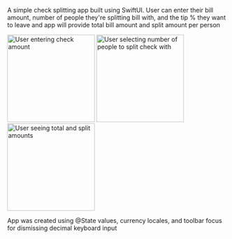 A simple check splitting app built using SwiftUI.
User can enter their bill amount, number of people they're splitting bill with, and the tip % they want to leave and app will provide total bill amount and split amount per person


<p float="left">
  <img alt="User entering check amount" src="https://github.com/anthonycandelino/WeSplit/assets/32252982/5e70f87b-6877-4d6f-adee-1348f574b30c" width="200" />
  <img alt="User selecting number of people to split check with" src="https://github.com/anthonycandelino/WeSplit/assets/32252982/8b5ea981-6ef9-4f69-8186-758ebc9a4357" width="200" /> 
  <img alt="User seeing total and split amounts" src="https://github.com/anthonycandelino/WeSplit/assets/32252982/ce456d37-01b3-4db0-932f-63b68cc681c9" width="200" />
</p>

App was created using @State values, currency locales, and toolbar focus for dismissing decimal keyboard input
